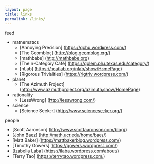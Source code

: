 ```yaml
---
layout: page
title: links
permalink: /links/
---
```


feed

- mathematics
    + [Annoying Precision] (https://qchu.wordpress.com/)
    + [The Geomblog] (http://blog.geomblog.org/)
    + [mathbabe] (http://mathbabe.org)
    + [The n-Category Café] (https://golem.ph.utexas.edu/category/)
    + [nLab] (https://ncatlab.org/nlab/show/HomePage)
    + [Rigorous Trivialities] (https://rigtriv.wordpress.com/)
- planet
    + [The Azimuth Project] (http://www.azimuthproject.org/azimuth/show/HomePage)
- rationality
    + [LessWrong] (http://lesswrong.com/)
- science
    + [Science Seeker] (http://www.scienceseeker.org/)

people

- [Scott Aaronson] (http://www.scottaaronson.com/blog/)
- [John Baez] (http://math.ucr.edu/home/baez/)
- [Matt Baker] (https://mattbakerblog.wordpress.com/)
- [Timothy Gowers] (https://gowers.wordpress.com/)
- [Izabella Laba] (https://ilaba.wordpress.com/about/)
- [Terry Tao] (https://terrytao.wordpress.com/)
